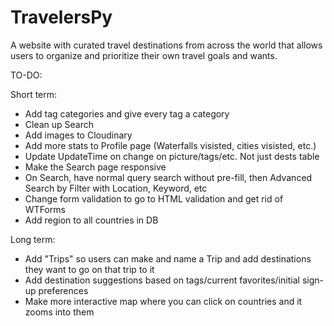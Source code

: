 # TravelersPy

A website with curated travel destinations from across the world that allows users to organize and prioritize their own travel goals and wants.

TO-DO:

Short term:
- Add tag categories and give every tag a category
- Clean up Search
- Add images to Cloudinary
- Add more stats to Profile page (Waterfalls visisted, cities visisted, etc.)
- Update UpdateTime on change on picture/tags/etc. Not just dests table
- Make the Search page responsive
- On Search, have normal query search without pre-fill, then Advanced Search by Filter with Location, Keyword, etc
- Change form validation to go to HTML validation and get rid of WTForms
- Add region to all countries in DB

Long term:
- Add "Trips" so users can make and name a Trip and add destinations they want to go on that trip to it
- Add destination suggestions based on tags/current favorites/initial sign-up preferences
- Make more interactive map where you can click on countries and it zooms into them